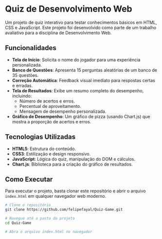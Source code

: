 # Quiz de Desenvolvimento Web

Um projeto de quiz interativo para testar conhecimentos básicos em HTML, CSS e JavaScript. Este projeto foi desenvolvido como parte de um trabalho avaliativo para a disciplina de Desenvolvimento Web.

## Funcionalidades

-   **Tela de Início**: Solicita o nome do jogador para uma experiência personalizada.
-   **Banco de Questões**: Apresenta 15 perguntas aleatórias de um banco de 35 questões.
-   **Correção Automática**: Feedback visual imediato para respostas certas e erradas.
-   **Tela de Resultados**: Exibe um resumo completo do desempenho, incluindo:
    -   Número de acertos e erros.
    -   Percentual de aproveitamento.
    -   Mensagem de desempenho personalizada.
-   **Gráfico de Desempenho**: Um gráfico de pizza (usando Chart.js) que mostra a proporção de acertos e erros.

## Tecnologias Utilizadas

-   **HTML5**: Estrutura do conteúdo.
-   **CSS3**: Estilização e design responsivo.
-   **JavaScript**: Lógica do quiz, manipulação do DOM e cálculos.
-   **Chart.js**: Biblioteca para a criação do gráfico de resultados.

## Como Executar

Para executar o projeto, basta clonar este repositório e abrir o arquivo `index.html` em qualquer navegador web moderno.

```bash
# Clone o repositório
git clone https://github.com/felipefayal/Quiz-Game.git

# Navegue até a pasta do projeto
cd Quiz-Game

# Abra o arquivo index.html no navegador

```
